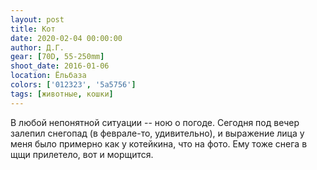 ```yaml
---
layout: post
title: Кот
date: 2020-02-04 00:00:00
author: Д.Г.
gear: [70D, 55-250mm]
shoot_date: 2016-01-06
location: Ёльбаза
colors: ['012323', '5a5756']
tags: [животные, кошки]
---
```

В любой непонятной ситуации -- ною о погоде. Сегодня под вечер залепил снегопад (в феврале-то, удивительно), и выражение лица у меня было примерно как у котейкина, что на фото.  Ему тоже снега в щщи прилетело, вот и морщится.
